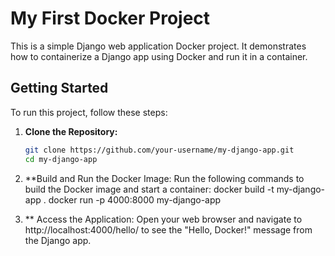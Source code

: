 # My First Docker Project

This is a simple Django web application Docker project. It demonstrates how to containerize a Django app using Docker and run it in a container.

## Getting Started

To run this project, follow these steps:

1. **Clone the Repository:**

   ```sh
   git clone https://github.com/your-username/my-django-app.git
   cd my-django-app


2. **Build and Run the Docker Image:
Run the following commands to build the Docker image and start a container:
  docker build -t my-django-app .
  docker run -p 4000:8000 my-django-app
3. ** Access the Application:
Open your web browser and navigate to http://localhost:4000/hello/ to see the "Hello, Docker!" message from the Django app.
